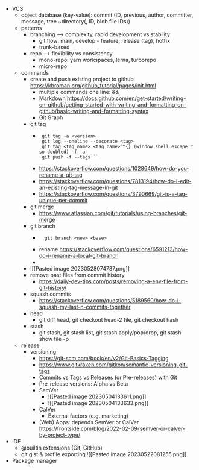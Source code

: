 - VCS
	- object database (key-value): commit (ID, previous, author, committer, message, tree ~directory(, ID, blob file IDs))
	- patterns
		- branching --> complexity, rapid development vs stability
			- git flow: main, develop - feature, release (tag), hotfix
			- trunk-based
		- repo --> flexibility vs consistency
			- mono-repo: yarn workspaces, lerna, turborepo
			- micro-repo 
	- commands
		- create and push existing project to github  https://kbroman.org/github_tutorial/pages/init.html
			- multiple commands one line: &&
			- Markdown https://docs.github.com/en/get-started/writing-on-github/getting-started-with-writing-and-formatting-on-github/basic-writing-and-formatting-syntax
			- Git Graph
		- git tag
			-  ``` git log --pretty=oneline
				git tag -a <version>
				git log --oneline --decorate <tag>
				git tag <tag name> <tag name>^^{} (window shell escape ^ so doubled) -f -a
				git push -f --tags```
			- https://stackoverflow.com/questions/1028649/how-do-you-rename-a-git-tag
			- https://stackoverflow.com/questions/7813194/how-do-i-edit-an-existing-tag-message-in-git
			- https://stackoverflow.com/questions/3790669/git-is-a-tag-unique-per-commit
		- git merge
			- https://www.atlassian.com/git/tutorials/using-branches/git-merge
		- git branch
			- ```git checkout -b <new> <base>
				git branch <new> <base>
			- rename https://stackoverflow.com/questions/6591213/how-do-i-rename-a-local-git-branch
			- 
		- ![[Pasted image 20230528074737.png]]
		- remove past files from commit history 
			- https://daily-dev-tips.com/posts/removing-a-env-file-from-git-history/
		- squash commits
			- https://stackoverflow.com/questions/5189560/how-do-i-squash-my-last-n-commits-together
		- head
			- git diff head, git checkout head-2 file, git checkout hash 
		- stash
			- git stash, git stash list, git stash apply/pop/drop, git stash show file -p
	- release
		- versioning
			- https://git-scm.com/book/en/v2/Git-Basics-Tagging
			- https://www.gitkraken.com/gitkon/semantic-versioning-git-tags
			- Commits vs Tags vs Releases (or Pre-releases) with Git
			- Pre-release versions: Alpha vs Beta
			- SemVer
				- ![[Pasted image 20230504133611.png]]
				- ![[Pasted image 20230504133633.png]]
			- CalVer
				- External factors (e.g. marketing)
			- (Web) Apps: depends SemVer or CalVer https://frontside.com/blog/2022-02-09-semver-or-calver-by-project-type/
- IDE
	- @builtin extensions (Git, GitHub) 
	- git gist & profile exporting 
	 ![[Pasted image 20230522081255.png]]
- Package manager

